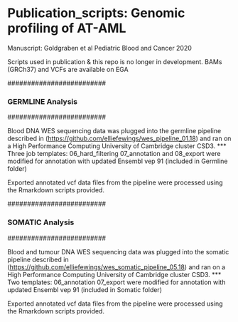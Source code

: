 # Publication_scripts: Genomic profiling of AT-AML

Manuscript: Goldgraben et al Pediatric Blood and Cancer 2020


Scripts used in publication & this repo is no longer in development.
BAMs (GRCh37) and VCFs are available on EGA 


#########################
### GERMLINE Analysis ###
#########################

Blood DNA WES sequencing data was plugged into the germline pipeline described 
in (https://github.com/elliefewings/wes_pipeline_01.18) 
and ran on a High Performance Computing University of Cambridge cluster CSD3.
*** Three job templates:
      06_hard_filtering 
      07_annotation and 
      08_export 
were modified for annotation with updated Ensembl vep 91 (included in Germline folder)

Exported annotated vcf data files from the pipeline were processed using the Rmarkdown scripts provided.

#########################
### SOMATIC Analysis  ###
#########################

Blood and tumour DNA WES sequencing data was plugged into the somatic pipeline described 
in (https://github.com/elliefewings/wes_somatic_pipeline_05.18) 
and ran on a High Performance Computing University of Cambridge cluster CSD3.
*** Two templates:
	06_annotation
	07_export 
were modified for annotation with updated Ensembl vep 91 (included in Somatic folder)

Exported annotated vcf data files from the pipeline were processed using the Rmarkdown scripts provided.
